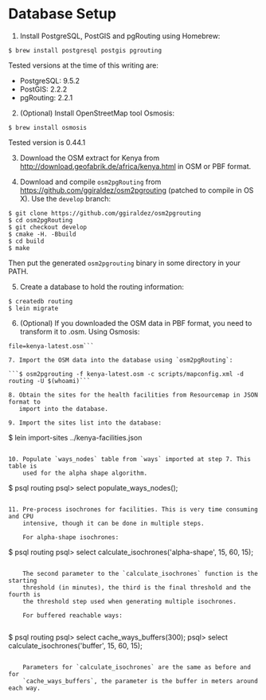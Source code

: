# Database Setup

1. Install PostgreSQL, PostGIS and pgRouting using Homebrew:

```$ brew install postgresql postgis pgrouting```

Tested versions at the time of this writing are:

* PostgreSQL: 9.5.2
* PostGIS: 2.2.2
* pgRouting: 2.2.1

2. (Optional) Install OpenStreetMap tool Osmosis:

```$ brew install osmosis```

Tested version is 0.44.1

3. Download the OSM extract for Kenya from
   http://download.geofabrik.de/africa/kenya.html in OSM or PBF format.

4. Download and compile `osm2pgRouting` from
   https://github.com/ggiraldez/osm2pgrouting (patched to compile in OS X). Use
   the `develop` branch:

```
$ git clone https://github.com/ggiraldez/osm2pgrouting
$ cd osm2pgRouting
$ git checkout develop
$ cmake -H. -Bbuild
$ cd build
$ make
```

Then put the generated `osm2pgrouting` binary in some directory in your PATH.

5. Create a database to hold the routing information:

```
$ createdb routing
$ lein migrate
```

6. (Optional) If you downloaded the OSM data in PBF format, you need to
   transform it to .osm. Using Osmosis:

```$ osmosis --read-pbf file=kenya-latest.osm.pbf --write-xml
file=kenya-latest.osm```

7. Import the OSM data into the database using `osm2pgRouting`:

```$ osm2pgrouting -f kenya-latest.osm -c scripts/mapconfig.xml -d routing -U $(whoami)```

8. Obtain the sites for the health facilities from Resourcemap in JSON format to
   import into the database.

9. Import the sites list into the database:

```
$ lein import-sites ../kenya-facilities.json
```

10. Populate `ways_nodes` table from `ways` imported at step 7. This table is
    used for the alpha shape algorithm.

```
$ psql routing
psql> select populate_ways_nodes();
```

11. Pre-process isochrones for facilities. This is very time consuming and CPU
    intensive, though it can be done in multiple steps.

    For alpha-shape isochrones:

```
$ psql routing
psql> select calculate_isochrones('alpha-shape', 15, 60, 15);
```

    The second parameter to the `calculate_isochrones` function is the starting
    threshold (in minutes), the third is the final threshold and the fourth is
    the threshold step used when generating multiple isochrones.

    For buffered reachable ways:
    
```
$ psql routing
psql> select cache_ways_buffers(300);
psql> select calculate_isochrones('buffer', 15, 60, 15);
```

    Parameters for `calculate_isochrones` are the same as before and for
    `cache_ways_buffers`, the parameter is the buffer in meters around each way.
